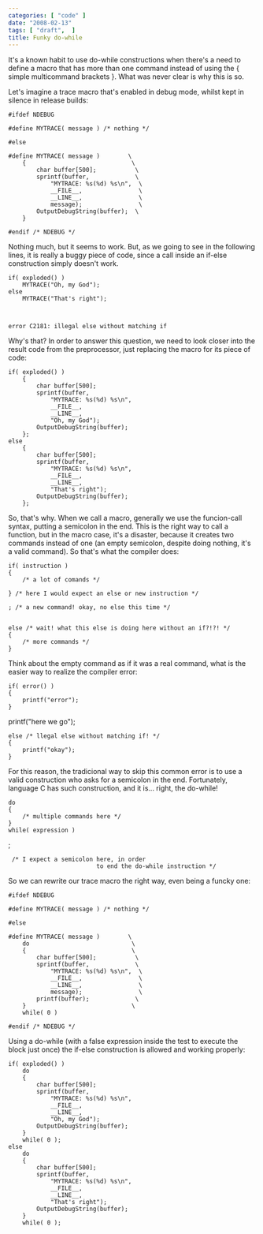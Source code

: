 ```yaml
---
categories: [ "code" ]
date: "2008-02-13"
tags: [ "draft",  ]
title: Funky do-while
---
```

It's a known habit to use do-while constructions when there's a need to define a macro that has more than one command instead of using the { simple multicommand brackets }. What was never clear is why this is so.

Let's imagine a trace macro that's enabled in debug mode, whilst kept in silence in release builds:

    #ifdef NDEBUG
    
    #define MYTRACE( message ) /* nothing */
    
    #else
    
    #define MYTRACE( message )        \
    	{                              \
    		char buffer[500];           \
    		sprintf(buffer,             \
    			"MYTRACE: %s(%d) %s\n",  \
    			__FILE__,                \
    			__LINE__,                \
    			message);                \
    		OutputDebugString(buffer);  \
    	}
    
    #endif /* NDEBUG */ 
    

Nothing much, but it seems to work. But, as we going to see in the following lines, it is really a buggy piece of code, since a call inside an if-else construction simply doesn't work.

    if( exploded() )
    	MYTRACE("Oh, my God");
    else
    	MYTRACE("That's right"); 
    

    
    error C2181: illegal else without matching if

Why's that? In order to answer this question, we need to look closer into the result code from the preprocessor, just replacing the macro for its piece of code:

    if( exploded() )
    	{
    		char buffer[500];
    		sprintf(buffer,
    			"MYTRACE: %s(%d) %s\n",
    			__FILE__,
    			__LINE__,
    			"Oh, my God");
    		OutputDebugString(buffer);
    	};
    else
    	{
    		char buffer[500];
    		sprintf(buffer,
    			"MYTRACE: %s(%d) %s\n",
    			__FILE__,
    			__LINE__,
    			"That's right");
    		OutputDebugString(buffer);
    	};
     
    

So, that's why. When we call a macro, generally we use the funcion-call syntax, putting a semicolon in the end. This is the right way to call a function, but in the macro case, it's a disaster, because it creates two commands instead of one (an empty semicolon, despite doing nothing, it's a valid command). So that's what the compiler does:

    
    if( instruction )
    {
        /* a lot of comands */
    
    } /* here I would expect an else or new instruction */

    ; /* a new command! okay, no else this time */

    
    else /* wait! what this else is doing here without an if?!?! */
    {
        /* more commands */
    }

Think about the empty command as if it was a real command, what is the easier way to realize the compiler error:

    
    if( error() )
    {
        printf("error");
    }

printf("here we go");

    
    else /* llegal else without matching if! */
    {
        printf("okay");
    }

For this reason, the tradicional way to skip this common error is to use a valid construction who asks for a semicolon in the end. Fortunately, language C has such construction, and it is... right, the do-while!

    
    do
    {
        /* multiple commands here */
    }
    while( expression )

;

    
     /* I expect a semicolon here, in order
                             to end the do-while instruction */

So we can rewrite our trace macro the right way, even being a funcky one:

    #ifdef NDEBUG
    
    #define MYTRACE( message ) /* nothing */
    
    #else
    
    #define MYTRACE( message )        \
    	do                             \
    	{                              \
    		char buffer[500];           \
    		sprintf(buffer,             \
    			"MYTRACE: %s(%d) %s\n",  \
    			__FILE__,                \
    			__LINE__,                \
    			message);                \
    		printf(buffer);             \
    	}                              \
    	while( 0 )
    
    #endif /* NDEBUG */ 
    

Using a do-while (with a false expression inside the test to execute the block just once) the if-else construction is allowed and working properly:

    if( exploded() )
    	do
    	{
    		char buffer[500];
    		sprintf(buffer,
    			"MYTRACE: %s(%d) %s\n",
    			__FILE__,
    			__LINE__,
    			"Oh, my God");
    		OutputDebugString(buffer);
    	}
    	while( 0 );
    else
    	do
    	{
    		char buffer[500];
    		sprintf(buffer,
    			"MYTRACE: %s(%d) %s\n",
    			__FILE__,
    			__LINE__,
    			"That's right");
    		OutputDebugString(buffer);
    	}
    	while( 0 );
     
    

